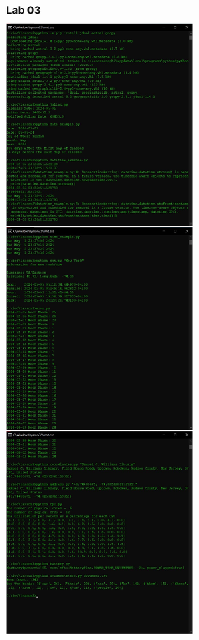 # Lab 03
![Screenshot of Windows Terminal following Lab 3 instructions, 1/3](https://github.com/smGarc/CPE322/blob/main/Labs/Screenshots/Lab03-01.jpg)
![Screenshot of Windows Terminal following Lab 3 instructions, 2/3](https://github.com/smGarc/CPE322/blob/main/Labs/Screenshots/Lab03-02.jpg)
![Screenshot of Windows Terminal following Lab 3 instructions, 3/3](https://github.com/smGarc/CPE322/blob/main/Labs/Screenshots/Lab03-03.jpg)

